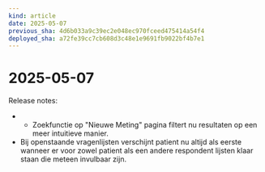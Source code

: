 ```yaml
---
kind: article
date: 2025-05-07
previous_sha: 4d6b033a9c39ec2e048ec970fceed475414a54f4
deployed_sha: a72fe39cc7cb608d3c48e1e9691fb9022bf4b7e1
---
```


# 2025-05-07

Release notes:

* * Zoekfunctie op "Nieuwe Meting" pagina filtert nu resultaten op een meer intuitieve manier.
* Bij openstaande vragenlijsten verschijnt patient nu altijd als eerste wanneer er voor zowel patient als een andere respondent lijsten klaar staan die meteen invulbaar zijn.

